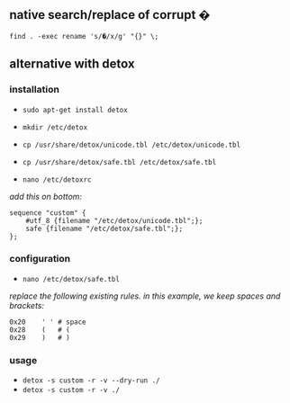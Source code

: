 ## native search/replace of corrupt �

```find . -exec rename 's/�/x/g' "{}" \;```

## alternative with detox

### installation

- `sudo apt-get install detox`

- `mkdir /etc/detox`

- `cp /usr/share/detox/unicode.tbl /etc/detox/unicode.tbl`
- `cp /usr/share/detox/safe.tbl /etc/detox/safe.tbl`

- `nano /etc/detoxrc`

*add this on bottom:*
```
sequence "custom" {
    #utf_8 {filename "/etc/detox/unicode.tbl";};
    safe {filename "/etc/detox/safe.tbl";};
};
```

### configuration

- `nano /etc/detox/safe.tbl`

*replace the following existing rules. in this example, we keep spaces and brackets:*

```
0x20	' '	# space
0x28	(	# (
0x29	)	# )
```

### usage

- `detox -s custom -r -v --dry-run ./`
- `detox -s custom -r -v ./`